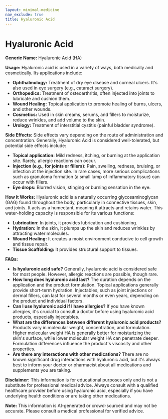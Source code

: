 ```yaml
---
layout: minimal-medicine
nav_exclude: true
title: Hyaluronic Acid
---
```


# Hyaluronic Acid

**Generic Name:** Hyaluronic Acid (HA)

**Usage:** Hyaluronic acid is used in a variety of ways, both medically and cosmetically.  Its applications include:

* **Ophthalmology:** Treatment of dry eye disease and corneal ulcers.  It's also used in eye surgery (e.g., cataract surgery).
* **Orthopedics:** Treatment of osteoarthritis, often injected into joints to lubricate and cushion them.
* **Wound Healing:** Topical application to promote healing of burns, ulcers, and other wounds.
* **Cosmetics:** Used in skin creams, serums, and fillers to moisturize, reduce wrinkles, and add volume to the skin.
* **Urology:**  Treatment of interstitial cystitis (painful bladder syndrome).


**Side Effects:** Side effects vary depending on the route of administration and concentration.  Generally, Hyaluronic Acid is considered well-tolerated, but potential side effects include:

* **Topical application:** Mild redness, itching, or burning at the application site.  Rarely, allergic reactions can occur.
* **Injection (e.g., for joints or fillers):** Pain, swelling, redness, bruising, or infection at the injection site.  In rare cases, more serious complications such as granuloma formation (a small lump of inflammatory tissue) can occur with fillers.
* **Eye drops:** Blurred vision, stinging or burning sensation in the eye.


**How it Works:** Hyaluronic acid is a naturally occurring glycosaminoglycan (GAG) found throughout the body, particularly in connective tissues, skin, and joints.  It acts as a humectant, meaning it attracts and retains water.  This water-holding capacity is responsible for its various functions:

* **Lubrication:** In joints, it provides lubrication and cushioning.
* **Hydration:** In the skin, it plumps up the skin and reduces wrinkles by attracting water molecules.
* **Wound Healing:** It creates a moist environment conducive to cell growth and tissue repair.
* **Tissue Scaffolding:** It provides structural support to tissues.


**FAQs:**

* **Is hyaluronic acid safe?**  Generally, hyaluronic acid is considered safe for most people. However, allergic reactions are possible, though rare.
* **How long does hyaluronic acid last?** The duration depends on the application and the product formulation.  Topical applications generally provide short-term hydration.  Injectables, such as joint injections or dermal fillers, can last for several months or even years, depending on the product and individual factors.
* **Can I use hyaluronic acid if I have allergies?** If you have known allergies, it's crucial to consult a doctor before using hyaluronic acid products, especially injectables.
* **What are the differences between different hyaluronic acid products?** Products vary in molecular weight, concentration, and formulation.  Higher molecular weight HA is generally better for moisturizing the skin's surface, while lower molecular weight HA can penetrate deeper.  Formulation differences influence the product's viscosity and other properties.
* **Are there any interactions with other medications?**  There are no known significant drug interactions with hyaluronic acid, but it's always best to inform your doctor or pharmacist about all medications and supplements you are taking.


**Disclaimer:** This information is for educational purposes only and is not a substitute for professional medical advice. Always consult with a qualified healthcare provider before using hyaluronic acid, especially if you have underlying health conditions or are taking other medications.


**Note:** This information is AI-generated or crowd-sourced and may not be accurate. Please consult a medical professional for verified advice.
